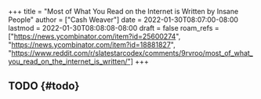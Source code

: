 +++
title = "Most of What You Read on the Internet is Written by Insane People"
author = ["Cash Weaver"]
date = 2022-01-30T08:07:00-08:00
lastmod = 2022-01-30T08:08:08-08:00
draft = false
roam_refs = ["https://news.ycombinator.com/item?id=25600274", "https://news.ycombinator.com/item?id=18881827", "https://www.reddit.com/r/slatestarcodex/comments/9rvroo/most_of_what_you_read_on_the_internet_is_written/"]
+++

## TODO {#todo}
